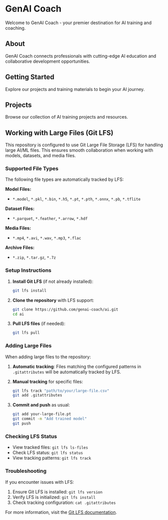 # GenAI Coach

Welcome to GenAI Coach - your premier destination for AI training and coaching.

## About

GenAI Coach connects professionals with cutting-edge AI education and collaborative development opportunities.

## Getting Started

Explore our projects and training materials to begin your AI journey.

## Projects

Browse our collection of AI training projects and resources.

## Working with Large Files (Git LFS)

This repository is configured to use Git Large File Storage (LFS) for handling large AI/ML files. This ensures smooth collaboration when working with models, datasets, and media files.

### Supported File Types

The following file types are automatically tracked by LFS:

**Model Files:**
- `*.model`, `*.pkl`, `*.bin`, `*.h5`, `*.pt`, `*.pth`, `*.onnx`, `*.pb`, `*.tflite`

**Dataset Files:**
- `*.parquet`, `*.feather`, `*.arrow`, `*.hdf`

**Media Files:**
- `*.mp4`, `*.avi`, `*.wav`, `*.mp3`, `*.flac`

**Archive Files:**
- `*.zip`, `*.tar.gz`, `*.7z`

### Setup Instructions

1. **Install Git LFS** (if not already installed):
   ```bash
   git lfs install
   ```

2. **Clone the repository** with LFS support:
   ```bash
   git clone https://github.com/genai-coach/ai.git
   cd ai
   ```

3. **Pull LFS files** (if needed):
   ```bash
   git lfs pull
   ```

### Adding Large Files

When adding large files to the repository:

1. **Automatic tracking**: Files matching the configured patterns in `.gitattributes` will be automatically tracked by LFS.

2. **Manual tracking** for specific files:
   ```bash
   git lfs track "path/to/your/large-file.csv"
   git add .gitattributes
   ```

3. **Commit and push** as usual:
   ```bash
   git add your-large-file.pt
   git commit -m "Add trained model"
   git push
   ```

### Checking LFS Status

- View tracked files: `git lfs ls-files`
- Check LFS status: `git lfs status`
- View tracking patterns: `git lfs track`

### Troubleshooting

If you encounter issues with LFS:

1. Ensure Git LFS is installed: `git lfs version`
2. Verify LFS is initialized: `git lfs install`
3. Check tracking configuration: `cat .gitattributes`

For more information, visit the [Git LFS documentation](https://git-lfs.github.io/).
